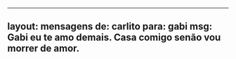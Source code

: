 
---
layout: mensagens
de: carlito
para: gabi
msg: Gabi eu te amo demais. Casa comigo senão vou morrer de amor.
---
